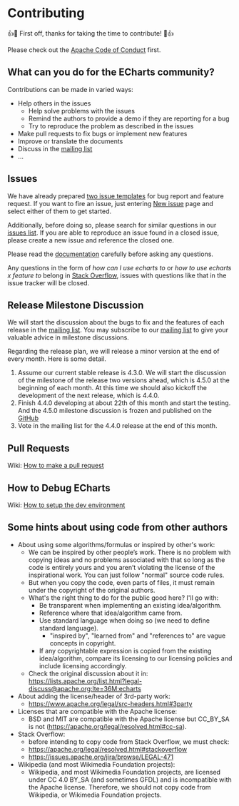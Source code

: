 # Contributing

👍🎉 First off, thanks for taking the time to contribute! 🎉👍

Please check out the [Apache Code of Conduct](https://www.apache.org/foundation/policies/conduct.html) first.

## What can you do for the ECharts community?

Contributions can be made in varied ways:

- Help others in the issues
    - Help solve problems with the issues
    - Remind the authors to provide a demo if they are reporting for a bug
    - Try to reproduce the problem as described in the issues
- Make pull requests to fix bugs or implement new features
- Improve or translate the documents
- Discuss in the [mailing list](https://echarts.apache.org/en/maillist.html)
- ...

## Issues

We have already prepared [two issue templates](https://github.com/apache/echarts/tree/master/.github/ISSUE_TEMPLATE) for bug report and feature request. If you want to fire an issue, just entering [New issue](https://github.com/apache/echarts/issues/new/choose) page and select either of them to get started.

Additionally, before doing so, please search for similar questions in our [issues list](https://github.com/apache/echarts/issues?utf8=%E2%9C%93&q=is%3Aissue). If you are able to reproduce an issue found in a closed issue, please create a new issue and reference the closed one.

Please read the [documentation](http://echarts.apache.org/option.html) carefully before asking any questions.

Any questions in the form of *how can I use echarts to* or *how to use echarts x feature to* belong in [Stack Overflow](http://stackoverflow.com), issues with questions like that in the issue tracker will be closed.

## Release Milestone Discussion

We will start the discussion about the bugs to fix and the features of each release in the [mailing list](https://echarts.apache.org/en/maillist.html). You may subscribe to our [mailing list](https://echarts.apache.org/en/maillist.html) to give your valuable advice in milestone discussions.

Regarding the release plan, we will release a minor version at the end of every month. Here is some detail.

1. Assume our current stable release is 4.3.0. We will start the discussion of the milestone of the release two versions ahead, which is 4.5.0 at the beginning of each month. At this time we should also kickoff the development of the next release, which is 4.4.0.
2. Finish 4.4.0 developing at about 22th of this month and start the testing. And the 4.5.0 milestone discussion is frozen and published on the [GitHub](https://github.com/apache/echarts/milestone/14)
3. Vote in the mailing list for the 4.4.0 release at the end of this month.

## Pull Requests

Wiki: [How to make a pull request](https://github.com/apache/echarts/wiki/How-to-make-a-pull-request)

## How to Debug ECharts

Wiki: [How to setup the dev environment](https://github.com/apache/echarts/wiki/How-to-setup-the-dev-environment)

## Some hints about using code from other authors

+ About using some algorithms/formulas or inspired by other's work:
    + We can be inspired by other people’s work. There is no problem with copying ideas and no problems associated with that so long as the code is entirely yours and you aren’t violating the license of the inspirational work. You can just follow "normal" source code rules.
    + But when you copy the code, even parts of files, it must remain under the copyright of the original authors.
    + What's the right thing to do for the public good here? I'll go with:
        + Be transparent when implementing an existing idea/algorithm.
        + Reference where that idea/algorithm came from.
        + Use standard language when doing so (we need to define standard language).
            + "inspired by", "learned from" and "references to" are vague concepts in copyright.
        + If any copyrightable expression is copied from the existing idea/algorithm, compare its licensing to our licensing policies and include licensing accordingly.
    + Check the original discussion about it in: https://lists.apache.org/list.html?legal-discuss@apache.org:lte=36M:echarts
+ About adding the license/header of 3rd-party work:
    + https://www.apache.org/legal/src-headers.html#3party
+ Licenses that are compatible with the Apache license:
    + BSD and MIT are compatible with the Apache license but CC_BY_SA is not (https://apache.org/legal/resolved.html#cc-sa).
+ Stack Overflow:
    + before intending to copy code from Stack Overflow, we must check:
    + https://apache.org/legal/resolved.html#stackoverflow
    + https://issues.apache.org/jira/browse/LEGAL-471
+ Wikipedia (and most Wikimedia Foundation projects):
    + Wikipedia, and most Wikimedia Foundation projects, are licensed under CC 4.0 BY_SA (and sometimes GFDL) and is incompatible with the Apache license. Therefore, we should not copy code from Wikipedia, or Wikimedia Foundation projects.
